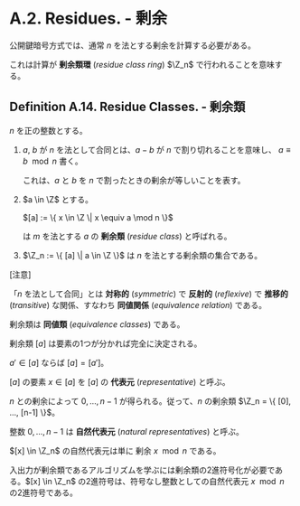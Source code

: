 # A.2. Residues. - 剰余

公開鍵暗号方式では、通常 $n$ を法とする剰余を計算する必要がある。

これは計算が **剰余類環** (*residue class ring*) $\Z_n$ で行われることを意味する。

## Definition A.14. Residue Classes. - 剰余類

$n$ を正の整数とする。

1. $a$, $b$ が $n$ を法として合同とは、$a-b$ が $n$ で割り切れることを意味し、 $a \equiv b \mod n$ 書く。

    これは、$a$ と $b$ を $n$ で割ったときの剰余が等しいことを表す。

2. $a \in \Z$ とする。

    $[a] := \{ x \in \Z \| x \equiv a \mod n \}$

    は $m$ を法とする $a$ の **剰余類** (*residue class*) と呼ばれる。

3. $\Z_n := \{ [a] \| a \in \Z \}$ は $n$ を法とする剰余類の集合である。

[注意]

「$n$ を法として合同」とは **対称的** (*symmetric*) で **反射的** (*reflexive*) で **推移的** (*transitive*) な関係、すなわち **同値関係** (*equivalence relation*) である。

剰余類は **同値類** (*equivalence classes*) である。

剰余類 $[a]$ は要素の1つが分かれば完全に決定される。

$a' \in [a]$ ならば $[a] = [a']$。

$[a]$ の要素 $x \in [a]$ を $[a]$ の **代表元** (*representative*) と呼ぶ。

$n$ との剰余によって $0, ..., n-1$ が得られる。従って、$n$ の剰余類 $\Z_n = \{ [0], ..., [n-1] \}$。

整数 $0, ..., n-1$ は **自然代表元** (*natural representatives*) と呼ぶ。

$[x] \in \Z_n$ の自然代表元は単に 剰余 $x \mod n$ である。

入出力が剰余類であるアルゴリズムを学ぶには剰余類の2進符号化が必要である。$[x] \in \Z_n$ の2進符号は、符号なし整数としての自然代表元 $x \mod n$ の2進符号である。
